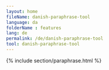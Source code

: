 ```yaml
---
layout: home
fileName: danish-paraphrase-tool
language: da
folderName : features
lang: de
permalink: /de/danish-paraphrase-tool
tool: danish-paraphrase-tool
---
```

{% include section/paraphrase.html %}